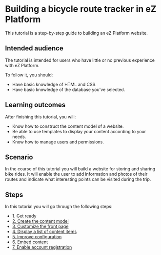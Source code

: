 # Building a bicycle route tracker in eZ Platform

This tutorial is a step-by-step guide to building an eZ Platform website.

## Intended audience

The tutorial is intended for users who have little or no previous experience with eZ Platform.

To follow it, you should:

- Have basic knowledge of HTML and CSS.
- Have basic knowledge of the database you've selected.
 
## Learning outcomes

After finishing this tutorial, you will:

- Know how to construct the content model of a website.
- Be able to use templates to display your content according to your needs.
- Know how to manage users and permissions.

## Scenario

In the course of this tutorial you will build a website for storing and sharing bike rides.
It will enable the user to add information and photos of their routes and indicate what interesting points can be visited during the trip.

## Steps

In this tutorial you will go through the following steps:

- [1. Get ready](1_get_ready.md)
- [2. Create the content model](2_create_the_content_model.md)
- [3. Customize the front page](3_customize_the_front_page.md)
- [4. Display a list of content items](4_display_a_list_of_content_items.md)
- [5. Improve configuration](5_improve_configuration.md)
- [6. Embed content](6_embed_content.md)
- [7. Enable account registration](7_enable_account_registration.md)
